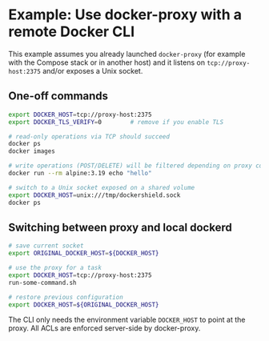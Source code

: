 # Example: Use docker-proxy with a remote Docker CLI

This example assumes you already launched `docker-proxy` (for example with the Compose stack or in another host) and it listens on `tcp://proxy-host:2375` and/or exposes a Unix socket.

## One-off commands

```bash
export DOCKER_HOST=tcp://proxy-host:2375
export DOCKER_TLS_VERIFY=0        # remove if you enable TLS

# read-only operations via TCP should succeed
docker ps
docker images

# write operations (POST/DELETE) will be filtered depending on proxy config
docker run --rm alpine:3.19 echo "hello"

# switch to a Unix socket exposed on a shared volume
export DOCKER_HOST=unix:///tmp/dockershield.sock
docker ps
```

## Switching between proxy and local dockerd

```bash
# save current socket
export ORIGINAL_DOCKER_HOST=${DOCKER_HOST}

# use the proxy for a task
export DOCKER_HOST=tcp://proxy-host:2375
run-some-command.sh

# restore previous configuration
export DOCKER_HOST=${ORIGINAL_DOCKER_HOST}
```

The CLI only needs the environment variable `DOCKER_HOST` to point at the proxy. All ACLs are enforced server-side by docker-proxy.
